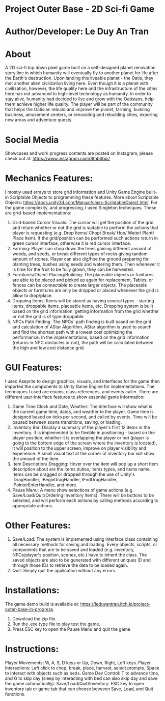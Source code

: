 # Project Outer Base - 2D Sci-fi Game
# Author/Developer: Le Duy An Tran
# About
A 2D sci-fi top down pixel game built on a self-designed planet renovation story line in which humanity will eventually fly to another planet for life after the Earth's destruction. Upon landing this liveable planet - the Oatis, they met another alien civilization living here. Even though it is a planet with civilization, however, the life quality here and the infrastructure of the cities here has not advanced to high-level technology as humanity. In order to stay alive, humanity had decided to live  and grow with the Oatisians, help them achieve higher life quality. The player will be part of the community that helps the Oatisian rebuild and improve the planet, farming, building business, amusement centers, or renovating and rebuilding cities, exporing new areas and adventure quests.
# Social Media
Showcases and work progress contents are posted on Instagram, please check out at: https://www.instagram.com/8thbitboi/ 
# Mechanics Features:
I mostly used arrays to store grid information and Unity Game Engine built-in Scriptable Objects to programming these features. More about Scriptable Objects: https://docs.unity3d.com/Manual/class-ScriptableObject.html. For the game complexity, and progressing, I used Singleton techniques. These are grid-based implementations: 
1. Grid-based Cursor Visuals: The cursor will get the position of the grid and return whether or not the grid is suitable to perform the actions that player is requesting (e.g. Drop Items/ Chop/ Break/ Hoe/ Water/ Plant/ Place Item). If the grid/position can be performed such actions return in green cursor interface, otherwise it is red cursor interface.
2. Farming: Player can chop down the trees gaining different amount of woods, and seeds, or break different types of rocks giving random amount of stones. Player can also dig/hoe the ground preparing for planting trees, bushes using seeds and watering them. Then whenever it is time for the fruit to be fully grown, they can be harvested.
3. Furnitures/Object Placing/Building: The placeable objects or funitures are able to be placed and picked up again for replacement. Tables, or fences can be connectable to create larger objects. The placeable objects or furnitures are only be dropped or placed whenever the grid is allow to drop/place. 
4. Dropping Items: Items will be stored as having several types - starting items, droppable items, placeable items, etc. Dropping system is built based on the grid information, getting information from the grid whether or not the grid is of type droppable. 
5. NPCs Path Finding: The NPCs' path finding is built based on the grid and calculation of AStar Algorithm. AStar algorithm is used to search and find the shortest path with a lowest cost optimizing the performance. In the implementations, based on the grid information (returns in NPC obstacles or not), the path will be calculated between the high and low cost distance grid. 
# GUI Features:
I used Aseprite to design graphics, visuals, and interfaces for the game then imported the components to Unity Game Engine for implementations. The techniques I used are enums, class references, and events caller. There are different user-interface features to show essential game information:
1. Game Time Clock and Date, Weather: The interface will show what is the current game time, dates, and weather to the player. Game time is designed based on ticks per second, and called by events. Time will be paused between scene transitions, saving, or loading.
2. Inventory Bar: Display a summary of the player's first 12 items in the inventory. It is implemented to be flexible in positioning - based on the player position, whether it is overlapping the player or not (player is going to the bottom edge of the screen where the inventory is located), it will position to the upper screen, improve on player visibility and experience. A small visual text at the corner of inventory bar will show the amount of the item. 
3. Item Description/ Dragging: Hover over the item will pop up a short item description about are the items duties, items types, and items name. Items can be dragged or dropped through the use of Unity's IDragHandler, IBeginDragHandler, IEndDragHandler, IPointerEnterHandler, and more.
4. Pause Menu: A menu show selections of game actions (e.g. Save/Load/Quit/Ordering Inventory Items). There will be buttons to be selected, and will perform each actions by calling methods according to appropriate actions.
# Other Features:
1. Save/Load: The system is implemented using interface class containing all necessary methods for saving and loading. Every objects, scripts, or components that are to be saved and loaded (e.g. inventory, NPCs/player's position, scenes, etc.) have to inherit the class. The saved objects are also to be generated with different uniques ID and through those IDs to retrieve the data to be loaded again. 
2. Quit: Simply quit the application without any errors.
# Installations:
The game demo build is available at: https://leduyantran.itch.io/project-outer-base-in-progress.
1. Download the zip file.
2. Run the .exe type file to play test the game.
3. Press ESC key to open the Pause Menu and quit the game.
# Instructions:
Player Movements: W, A, S, D keys or Up, Down, Right, Left keys.
Player Interactions: Left click to chop, break, place, harvest, select prompts. Space to interact with objects such as beds.
Game Dev Control: T to advance time, and G to skip day (sleep by interacting with bed can also skip day and save the game automatically).
Save/Load/Quit/Inventory: ESC key to open inventory tab or game tab that can choose between Save, Load, and Quit functions.

